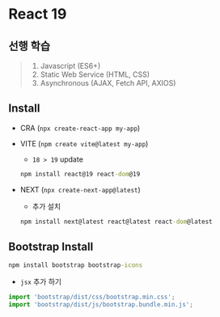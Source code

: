 # React 19

## 선행 학습
> 1. Javascript (ES6+)
> 2. Static Web Service (HTML, CSS)
> 3. Asynchronous (AJAX, Fetch API, AXIOS)

## Install

+ CRA (`npx create-react-app my-app`)

+ VITE (`npm create vite@latest my-app`)
  + `18 > 19` update
  ```cmd
  npm install react@19 react-dom@19
  ```

+ NEXT (`npx create-next-app@latest`)
  + 추가 설치
  ```cmd
  npm install next@latest react@latest react-dom@latest
  ```

## Bootstrap Install
```cmd
npm install bootstrap bootstrap-icons
```

+ `jsx` 추가 하기
```js
import 'bootstrap/dist/css/bootstrap.min.css';
import 'bootstrap/dist/js/bootstrap.bundle.min.js';
```
